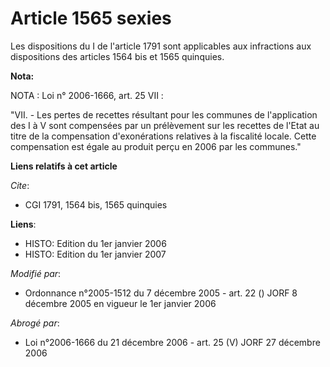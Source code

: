 # Article 1565 sexies

Les dispositions du I de l'article 1791 sont applicables aux infractions aux dispositions des articles 1564 bis et 1565
quinquies.

**Nota:**

NOTA : Loi n° 2006-1666, art. 25 VII : 

"VII. - Les pertes de recettes résultant pour les communes de l'application des I à V sont compensées par un prélèvement sur
les recettes de l'Etat au titre de la compensation d'exonérations relatives à la fiscalité locale. Cette compensation est
égale au produit perçu en 2006 par les communes."

**Liens relatifs à cet article**

_Cite_:

  - CGI 1791, 1564 bis, 1565 quinquies

**Liens**:

  - HISTO: Edition du 1er janvier 2006
  - HISTO: Edition du 1er janvier 2007

_Modifié par_:

  - Ordonnance n°2005-1512 du 7 décembre 2005 - art. 22 () JORF 8 décembre 2005 en vigueur le 1er janvier 2006

_Abrogé par_:

  - Loi n°2006-1666 du 21 décembre 2006 - art. 25 (V) JORF 27 décembre 2006
